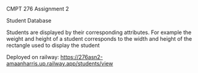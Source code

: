 CMPT 276 Assignment 2

Student Database

Students are displayed by their corresponding attributes. For example the weight and height of a student corresponds to the width and height of the rectangle used to display the student

Deployed on railway:
https://276asn2-amaanharris.up.railway.app/students/view
